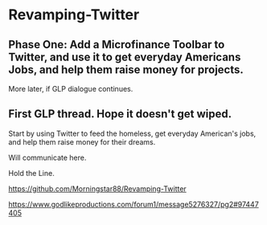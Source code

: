 # Revamping-Twitter

## Phase One: Add a Microfinance Toolbar to Twitter, and use it to get everyday Americans Jobs, and help them raise money for projects.

More later, if GLP dialogue continues. 

## First GLP thread. Hope it doesn't get wiped. 

Start by using Twitter to feed the homeless, get everyday American's jobs, and help them raise money for their dreams.

Will communicate here. 

Hold the Line.

https://github.com/Morningstar88/Revamping-Twitter

https://www.godlikeproductions.com/forum1/message5276327/pg2#97447405
